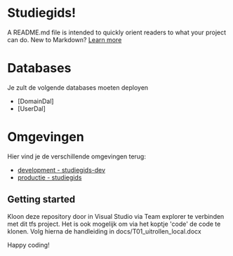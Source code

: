 # Studiegids!
A README.md file is intended to quickly orient readers to what your project can do.  New to Markdown? [Learn more](http://go.microsoft.com/fwlink/p/?LinkId=524306&clcid=0x409)


# Databases

Je zult de volgende databases moeten deployen
* [DomainDal]
* [UserDal]

# Omgevingen

Hier vind je de verschillende omgevingen terug:
* [development - studiegids-dev](http://studiegids-dev.azurewebsites.net)
* [productie - studiegids](http://studiegids.azurewebsites.net)


## Getting started

Kloon deze repository door in Visual Studio via Team explorer te verbinden met dit tfs project. 
Het is ook mogelijk om via het koptje 'code' de code te klonen. 
Volg hierna de handleiding in docs/T01_uitrollen_local.docx



Happy coding!